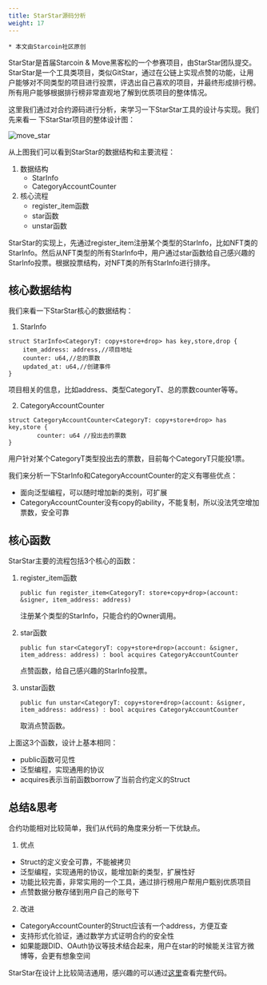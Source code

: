 ```yaml
---
title: StarStar源码分析
weight: 17
---
```


~~~
* 本文由Starcoin社区原创
~~~

StarStar是首届Starcoin & Move黑客松的一个参赛项目，由StarStar团队提交。StarStar是一个工具类项目，类似GitStar，通过在公链上实现点赞的功能，让用户能够对不同类型的项目进行投票，评选出自己喜欢的项目，并最终形成排行榜。所有用户能够根据排行榜非常直观地了解到优质项目的整体情况。

这里我们通过对合约源码进行分析，来学习一下StarStar工具的设计与实现。我们先来看一 下StarStar项目的整体设计图：

![move_star](https://tva1.sinaimg.cn/large/008i3skNly1gujcbkr752j60kc03rgls02.jpg)

从上图我们可以看到StarStar的数据结构和主要流程：

1. 数据结构
   * StarInfo
   * CategoryAccountCounter
2. 核心流程
   * register_item函数
   * star函数
   * unstar函数

StarStar的实现上，先通过register_item注册某个类型的StarInfo，比如NFT类的StarInfo。然后从NFT类型的所有StarInfo中，用户通过star函数给自己感兴趣的StarInfo投票。根据投票结构，对NFT类的所有StarInfo进行排序。



## 核心数据结构

我们来看一下StarStar核心的数据结构：

1. StarInfo

~~~
struct StarInfo<CategoryT: copy+store+drop> has key,store,drop {
    item_address: address,//项目地址
    counter: u64,//总的票数
    updated_at: u64,//创建事件
}
~~~

项目相关的信息，比如address、类型CategoryT、总的票数counter等等。

2. CategoryAccountCounter

~~~
struct CategoryAccountCounter<CategoryT: copy+store+drop> has key,store {
		counter: u64 //投出去的票数
}
~~~

用户针对某个CategoryT类型投出去的票数，目前每个CategoryT只能投1票。

我们来分析一下StarInfo和CategoryAccountCounter的定义有哪些优点：

* 面向泛型编程，可以随时增加新的类别，可扩展
* CategoryAccountCounter没有copy的ability，不能复制，所以没法凭空增加票数，安全可靠



## 核心函数

StarStar主要的流程包括3个核心的函数：

1. register_item函数

   ~~~Move
   public fun register_item<CategoryT: store+copy+drop>(account: &signer, item_address: address)
   ~~~

   注册某个类型的StarInfo，只能合约的Owner调用。

2. star函数

   ~~~Move
   public fun star<CategoryT: copy+store+drop>(account: &signer, item_address: address) : bool acquires CategoryAccountCounter
   ~~~

   点赞函数，给自己感兴趣的StarInfo投票。

3. unstar函数

   ~~~Move
   public fun unstar<CategoryT: copy+store+drop>(account: &signer, item_address: address) : bool acquires CategoryAccountCounter
   ~~~

   取消点赞函数。

上面这3个函数，设计上基本相同：

* public函数可见性
* 泛型编程，实现通用的协议
* acquires表示当前函数borrow了当前合约定义的Struct



## 总结&思考

合约功能相对比较简单，我们从代码的⻆度来分析一下优缺点。

1. 优点

* Struct的定义安全可靠，不能被拷贝
* 泛型编程，实现通用的协议，能增加新的类型，扩展性好
* 功能比较完善，非常实用的一个工具，通过排行榜用户帮用户甄别优质项目
* 点赞数据分散存储到用户自己的账号下

2. 改进

* CategoryAccountCounter的Struct应该有一个address，方便互查
* 支持形式化验证，通过数学方式证明合约的安全性
* 如果能跟DID、OAuth协议等技术结合起来，用户在star的时候能关注官方微博等，会更有想象空间

StarStar在设计上比较简洁通用，感兴趣的可以通过[这里](https://github.com/muzixinly/starstar-core/blob/main/src/modules/StarStar.move)查看完整代码。

